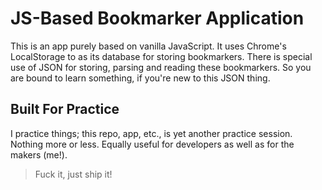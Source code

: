 # JS-Based Bookmarker Application

This is an app purely based on vanilla JavaScript. It uses Chrome's LocalStorage to as its database for storing bookmarkers. There is special use of JSON for storing, parsing and reading these bookmarkers. So you are bound to learn something, if you're new to this JSON thing.

## Built For Practice

I practice things; this repo, app, etc., is yet another practice session. Nothing more or less. Equally useful for developers as well as for the makers (me!).

> Fuck it, just ship it!